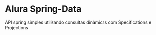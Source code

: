 # Alura Spring-Data
API spring simples utilizando consultas dinâmicas com Specifications e Projections
